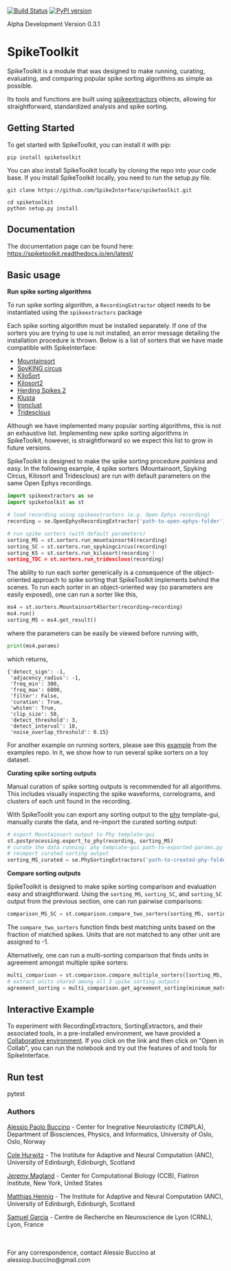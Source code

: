 [![Build Status](https://travis-ci.org/SpikeInterface/spiketoolkit.svg?branch=master)](https://travis-ci.org/SpikeInterface/spiketoolkit) [![PyPI version](https://badge.fury.io/py/spiketoolkit.svg)](https://badge.fury.io/py/spiketoolkit)

Alpha Development
Version 0.3.1


# SpikeToolkit

SpikeToolkit is a module that was designed to make running, curating, evaluating, and comparing popular spike sorting algorithms as simple as possible.

Its tools and functions are built using [spikeextractors](https://github.com/SpikeInterface/spikeextractors) objects, allowing for straightforward, standardized analysis and spike sorting.

## Getting Started

To get started with SpikeToolkit, you can install it with pip:

```shell
pip install spiketoolkit
```
You can also install SpikeToolkit locally by cloning the repo into your code base. If you install SpikeToolkit locally, you need to run the setup.py file.

```shell
git clone https://github.com/SpikeInterface/spiketoolkit.git

cd spiketoolkit
python setup.py install
```

## Documentation

The documentation page can be found here: https://spiketoolkit.readthedocs.io/en/latest/

## Basic usage

**Run spike sorting algorithms**

To run spike sorting algorithm, a `RecordingExtractor` object needs to be instantiated using the `spikeextractors` package

Each spike sorting algorithm must be installed separately. If one of the sorters you are trying to use is not installed, an error message detailing the installation procedure is thrown. Below is a list of sorters that we have made compatible with SpikeInterface:

- [Mountainsort](https://github.com/flatironinstitute/mountainsort)
- [SpyKING circus](https://github.com/spyking-circus/spyking-circus)
- [KiloSort](https://github.com/cortex-lab/KiloSort)
- [Kilosort2](https://github.com/MouseLand/Kilosort2)
- [Herding Spikes 2](https://github.com/mhhennig/HS2)
- [Klusta](https://github.com/kwikteam/klusta)
- [Ironclust](https://github.com/jamesjun/ironclust)
- [Tridesclous](https://github.com/tridesclous/tridesclous)

Although we have implemented many popular sorting algorithms, this is not an exhaustive list. Implementing new spike sorting algorithms in SpikeToolkit, however, is straightforward so we expect this list to grow in future versions.

SpikeToolkit is designed to make the spike sorting procedure _painless_ and easy. In the following example, 4 spike sorters (Mountainsort, Spyking Circus, Kilosort and Tridesclous) are run with default parameters on the same Open Ephys recordings.

```python
import spikeextractors as se
import spiketoolkit as st

# load recording using spikeextractors (e.g. Open Ephys recording)
recording = se.OpenEphysRecordingExtractor('path-to-open-ephys-folder')

# run spike sorters (with default parameters)
sorting_MS = st.sorters.run_mountainsort4(recording)
sorting_SC = st.sorters.run_spykingcircus(recording)
sorting_KS = st.sorters.run_kilosort(recording')
sorting_TDC = st.sorters.run_tridesclous(recording)
```

The ability to run each sorter generically is a consequence of the object-oriented approach to spike sorting that SpikeToolkit implements behind the scenes. To run each sorter in an object-oriented way (so parameters are easily exposed), one can run a sorter like this,

```python
ms4 = st.sorters.Mountainsort4Sorter(recording=recording)
ms4.run()
sorting_MS = ms4.get_result()
```

where the parameters can be easily be viewed before running with,

```python
print(ms4.params)
```

which returns,

```
{'detect_sign': -1,
 'adjacency_radius': -1,
 'freq_min': 300,
 'freq_max': 6000,
 'filter': False,
 'curation': True,
 'whiten': True,
 'clip_size': 50,
 'detect_threshold': 3,
 'detect_interval': 10,
 'noise_overlap_threshold': 0.15}
```

For another example on running sorters, please see this [example](https://github.com/SpikeInterface/spiketoolkit/tree/master/examples) from the examples repo. In it, we show how to run several spike sorters on a toy dataset.

**Curating spike sorting outputs**

Manual curation of spike sorting outputs is recommended for all algorithms. This includes visually inspecting the spike waveforms, correlograms, and clusters of each unit found in the recording.

With SpikeToolit you can export any sorting output to the  [phy](https://github.com/kwikteam/phy) template-gui, manually curate the data, and re-import the curated sorting output:

```python
# esport Mountainsort output to Phy template-gui
st.postprocessing.export_to_phy(recording, sorting_MS)
# curate the data running: phy template-gui path-to-exported-params.py
# reimport curated sorting output
sorting_MS_curated = se.PhySortingExtractors('path-to-created-phy-folder')
```

**Compare sorting outputs**

SpikeToolkit is designed to make spike sorting comparison and evaluation easy and straightforward. Using the `sorting_MS`, `sorting_SC`, and `sorting_SC` output from the previous section, one can run pairwise comparisons:

```python
comparison_MS_SC = st.comparison.compare_two_sorters(sorting_MS, sorting_SC)
```

The `compare_two_sorters` function finds best matching units based on the fraction of matched spikes. Units that are not matched to any other unit are assigned to -1.

Alternatively, one can run a multi-sorting comparison that finds units in agreement amongst multiple spike sorters:

```python
multi_comparison = st.comparison.compare_multiple_sorters([sorting_MS, sorting_SC, sorting_KS])
# extract units shared among all 3 spike sorting outputs
agreement_sorting = multi_comparison.get_agreement_sorting(minimum_match=3)
```

## Interactive Example

To experiment with RecordingExtractors, SortingExtractors, and their associated tools, in a pre-installed environment, we have provided a [Collaborative environment](https://gist.github.com/magland/e43542fe2dfe856fd04903b9ff1f8e4e). If you click on the link and then click on "Open in Collab", you can run the notebook and try out the features of and tools for SpikeInterface.
<br/>


## Run test

pytest

### Authors

[Alessio Paolo Buccino](https://www.mn.uio.no/ifi/english/people/aca/alessiob/) - Center for Inegrative Neurolasticity (CINPLA), Department of Biosciences, Physics, and Informatics, University of Oslo, Oslo, Norway

[Cole Hurwitz](https://www.inf.ed.ac.uk/people/students/Cole_Hurwitz.html) - The Institute for Adaptive and Neural Computation (ANC), University of Edinburgh, Edinburgh, Scotland

[Jeremy Magland](https://www.simonsfoundation.org/team/jeremy-magland/) - Center for Computational Biology (CCB), Flatiron Institute, New York, United States

[Matthias Hennig](http://homepages.inf.ed.ac.uk/mhennig/) - The Institute for Adaptive and Neural Computation (ANC), University of Edinburgh, Edinburgh, Scotland

[Samuel Garcia](https://github.com/samuelgarcia) - Centre de Recherche en Neuroscience de Lyon (CRNL), Lyon, France

<br/>
<br/>
For any correspondence, contact Alessio Buccino at alessiop.buccino@gmail.com
